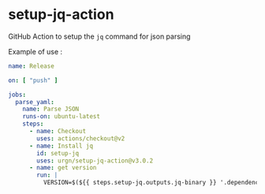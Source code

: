 # setup-jq-action
GitHub Action to setup the `jq` command for json parsing

Example of use :
```yaml
name: Release

on: [ "push" ]

jobs:
  parse_yaml:
    name: Parse JSON
    runs-on: ubuntu-latest
    steps:
      - name: Checkout
        uses: actions/checkout@v2
      - name: Install jq
        id: setup-jq
        uses: urgn/setup-jq-action@v3.0.2
      - name: get version
        run: |
          VERSION=$(${{ steps.setup-jq.outputs.jq-binary }} '.dependency.my_component.git.ref' pubspec.json)
```
